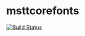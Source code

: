 # msttcorefonts

[![Build Status](https://travis-ci.org/UnitedRPMs/msttcorefonts.svg?branch=master)](https://travis-ci.org/UnitedRPMs/msttcorefonts)

